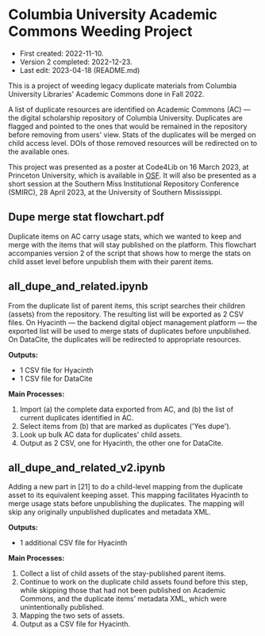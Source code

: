 # Columbia University Academic Commons Weeding Project
- First created: 2022-11-10.
- Version 2 completed: 2022-12-23.
- Last edit: 2023-04-18 (README.md)

This is a project of weeding legacy duplicate materials from Columbia University Libraries' Academic Commons done in Fall 2022.

A list of duplicate resources are identified on Academic Commons (AC) — the digital scholarship repository of Columbia University. Duplicates are flagged and pointed to the ones that would be remained in the repository before removing from users' view. Stats of the duplicates will be merged on child access level. DOIs of those removed resources will be redirected on to the available ones.

This project was presented as a poster at Code4Lib on 16 March 2023, at Princeton University, which is available in [OSF](https://osf.io/ufk7c/ "OSF"). It will also be presented as a short session at the Southern Miss Institutional Repository Conference (SMIRC), 28 April 2023, at the University of Southern Mississippi.

## Dupe merge stat flowchart.pdf

Duplicate items on AC carry usage stats, which we wanted to keep and merge with the items that will stay published on the platform. This flowchart accompanies version 2 of the script that shows how to merge the stats on child asset level before unpublish them with their parent items.

## all_dupe_and_related.ipynb

From the duplicate list of parent items, this script searches their children (assets) from the repository. The resulting list will be exported as 2 CSV files. On Hyacinth — the backend digital object management platform — the exported list will be used to merge stats of duplicates before unpublished. On DataCite, the duplicates will be redirected to appropriate resources.

**Outputs:**
- 1 CSV file for Hyacinth
- 1 CSV file for DataCite

**Main Processes:**
1. Import (a) the complete data exported from AC, and (b) the list of current duplicates identified in AC.
2. Select items from (b) that are marked as duplicates ('Yes dupe').
3. Look up bulk AC data for duplicates' child assets.
4. Output as 2 CSV, one for Hyacinth, the other one for DataCite.

## all_dupe_and_related_v2.ipynb

Adding a new part in [21] to do a child-level mapping from the duplicate asset to its equivalent keeping asset. This mapping facilitates Hyacinth to merge usage stats before unpublishing the duplicates. The mapping will skip any originally unpublished duplicates and metadata XML.

**Outputs:**
- 1 additional CSV file for Hyacinth

**Main Processes:**
1. Collect a list of child assets of the stay-published parent items.
2. Continue to work on the duplicate child assets found before this step, while skipping those that had not been published on Academic Commons, and the duplicate items’ metadata XML, which were unintentionally published.
3. Mapping the two sets of assets.
4. Output as a CSV file for Hyacinth.

